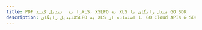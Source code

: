 ---title: PDF را به  تبدیل کنیدXLS، XSLFO به XLS مبدل رایگان یا GO SDKdescription: تبدیل رایگانXSLFO به XLS با استفاده از GO Cloud APIs & SDK همچنین اسناد PDF را در Cloud ایجاد، ویرایش و رندر کنید.---